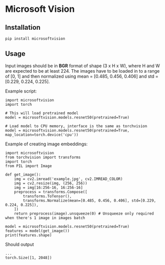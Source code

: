 # Microsoft Vision

## Installation
``pip install microsoftvision``


## Usage
Input images should be in <b>BGR</b> format of shape (3 x H x W), where H and W are expected to be at least 224.
The images have to be loaded in to a range of [0, 1] and then normalized using mean = [0.485, 0.456, 0.406] and std = [0.229, 0.224, 0.225].

Example script:  
```
import microsoftvision
import torch

# This will load pretrained model
model = microsoftvision.models.resnet50(pretrained=True)

# Load model to CPU memory, interface is the same as torchvision
model = microsoftvision.models.resnet50(pretrained=True, map_location=torch.device('cpu')) 
```

Example of creating image embeddings:
```
import microsoftvision
from torchvision import transforms
import torch
from PIL import Image

def get_image():
    img = cv2.imread('example.jpg', cv2.IMREAD_COLOR)
    img = cv2.resize(img, (256, 256))
    img = img[16:256-16, 16:256-16]
    preprocess = transforms.Compose([
        transforms.ToTensor(),
        transforms.Normalize(mean=[0.485, 0.456, 0.406], std=[0.229, 0.224, 0.225]),
    ])
    return preprocess(image).unsqueeze(0) # Unsqueeze only required when there's 1 image in images batch

model = microsoftvision.models.resnet50(pretrained=True)
features = model(get_image())
print(features.shape)
```
Should output
```
...
torch.Size([1, 2048])
```
